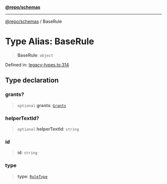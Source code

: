 [**@repo/schemas**](../README.md)

***

[@repo/schemas](../README.md) / BaseRule

# Type Alias: BaseRule

> **BaseRule**: `object`

Defined in: [legacy-types.ts:314](https://github.com/alexqguo/drinking-board-game-v3/blob/fc5adf9b53e666003d4a7f6c500cdc49fb9dbd39/packages/schemas/src/legacy-types.ts#L314)

## Type declaration

### grants?

> `optional` **grants**: [`Grants`](Grants.md)

### helperTextId?

> `optional` **helperTextId**: `string`

### id

> **id**: `string`

### type

> **type**: [`RuleType`](../enumerations/RuleType.md)
